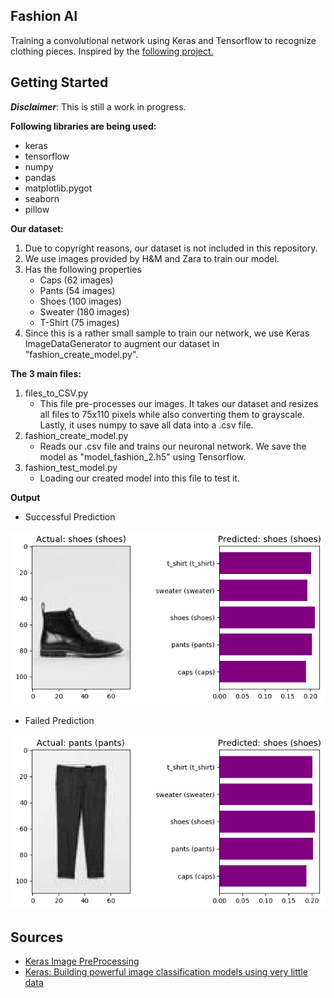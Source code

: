 Fashion AI
------------


Training a convolutional network using Keras and Tensorflow to recognize clothing pieces. Inspired by the [following project.](https://github.com/jasminevasandani/know-your-ai)

Getting Started
------------

***Disclaimer***: This is still a work in progress. 

**Following libraries are being used:**
* keras
* tensorflow
* numpy
* pandas
* matplotlib.pygot
* seaborn
* pillow

**Our dataset:**
1. Due to copyright reasons, our dataset is not included in this repository.
2. We use images provided by H&M and Zara to train our model.
3. Has the following properties
    * Caps (62 images)
    * Pants (54 images)
    * Shoes (100 images)
    * Sweater (180 images)
    * T-Shirt (75 images)
4. Since this is a rather small sample to train our network, we use Keras ImageDataGenerator to augment our dataset in "fashion_create_model.py".
    


**The 3 main files:**
1. files_to_CSV.py
    * This file pre-processes our images. It takes our dataset and resizes all files to 75x110 pixels while also converting them to grayscale. Lastly, it uses numpy to save all data into a .csv file.
2. fashion_create_model.py
    * Reads our .csv file and trains our neuronal network. We save the model as "model_fashion_2.h5" using Tensorflow.
3. fashion_test_model.py
    * Loading our created model into this file to test it.

**Output**

- Successful Prediction

![Alt text](images/predictions/prediction_80.png "Output 1")

- Failed Prediction

![Alt text](images/predictions/prediction_54.png "Output 2")

Sources
------------
- [Keras Image PreProcessing](https://keras.io/preprocessing/image/)
- [Keras: Building powerful image classification models using very little data](#https://blog.keras.io/building-powerful-image-classification-models-using-very-little-data.html)


